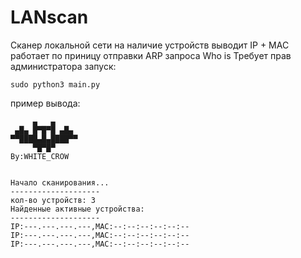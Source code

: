# LANscan
Сканер локальной сети на наличие устройств выводит IP + MAC работает по приницу отправки ARP запроса Who is 
Требует прав администратора
запуск:
```
sudo python3 main.py
```
пример вывода:
```
     ▄   ▄
 ▄█▄ █▀█▀█ ▄█▄
▀▀████▄█▄████▀▀
     ▀█▀█▀
By:WHITE_CROW


Начало сканирования...
--------------------
кол-во устройств: 3
Найденные активные устройства:
--------------------
IP:---.---.---.---,MAC:--:--:--:--:--:--
IP:---.---.---.---,MAC:--:--:--:--:--:--
IP:---.---.---.---,MAC:--:--:--:--:--:--
```
